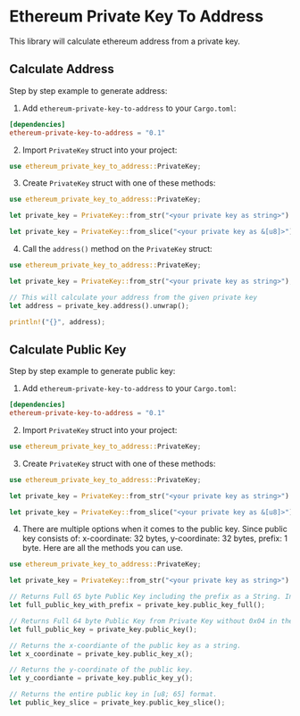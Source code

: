 # Ethereum Private Key To Address

This library will calculate ethereum address from a private key.

## Calculate Address

Step by step example to generate address:

1. Add `ethereum-private-key-to-address` to your `Cargo.toml`:
```toml
[dependencies]
ethereum-private-key-to-address = "0.1"
```
2. Import `PrivateKey` struct into your project:
```rust
use ethereum_private_key_to_address::PrivateKey;
```
3. Create `PrivateKey` struct with one of these methods:
```rust
use ethereum_private_key_to_address::PrivateKey;

let private_key = PrivateKey::from_str("<your private key as string>").unwrap();

let private_key = PrivateKey::from_slice("<your private key as &[u8]>").unwrap();
```

4. Call the `address()` method on the `PrivateKey` struct:
```rust
use ethereum_private_key_to_address::PrivateKey;

let private_key = PrivateKey::from_str("<your private key as string>");

// This will calculate your address from the given private key
let address = private_key.address().unwrap();

println!("{}", address);
```

## Calculate Public Key

Step by step example to generate public key:

1. Add `ethereum-private-key-to-address` to your `Cargo.toml`:
```toml
[dependencies]
ethereum-private-key-to-address = "0.1"
```
2. Import `PrivateKey` struct into your project:
```rust
use ethereum_private_key_to_address::PrivateKey;
```
3. Create `PrivateKey` struct with one of these methods:
```rust
use ethereum_private_key_to_address::PrivateKey;

let private_key = PrivateKey::from_str("<your private key as string>").unwrap();

let private_key = PrivateKey::from_slice("<your private key as &[u8]>").unwrap();
```

4. There are multiple options when it comes to the public key. Since public key consists of: x-coordinate: 32 bytes, y-coordinate: 32 bytes, prefix: 1 byte. Here are all the methods you can use.
```rust
use ethereum_private_key_to_address::PrivateKey;

let private_key = PrivateKey::from_str("<your private key as string>").unwrap();

// Returns Full 65 byte Public Key including the prefix as a String. In this case prefix is 0x04. 0x04 is used to specify the type of the public key.
let full_public_key_with_prefix = private_key.public_key_full();

// Returns Full 64 byte Public Key from Private Key without 0x04 in the front as a String. 0x04 is used to specify the type of the public key. 0x04 in front means the public key is uncompressed.
let full_public_key = private_key.public_key();

// Returns the x-coordiante of the public key as a string.
let x_coordinate = private_key.public_key_x();

// Returns the y-coordinate of the public key.
let y_coordiante = private_key.public_key_y();

// Returns the entire public key in [u8; 65] format.
let public_key_slice = private_key.public_key_slice();
```
